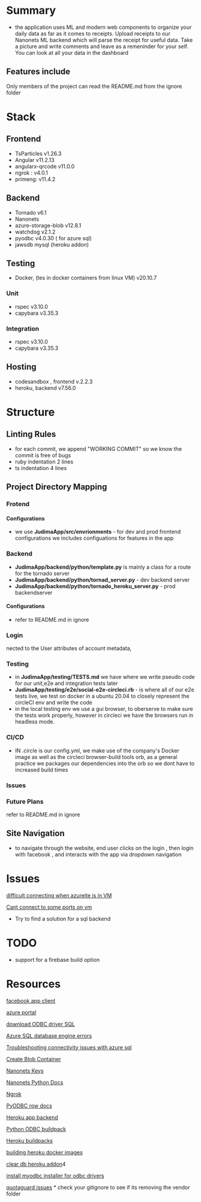 # Summary
* the application uses ML and modern web components to organize your daily data as far as it comes to receipts. Upload receipts to our Nanonets ML backend which will parse the receipt for useful data. Take a picture and write comments and leave as a remeninder for your self. You can look at all your data in the dashboard

## Features include 


Only members of the project can read the README.md from the ignore folder
# Stack 

## Frontend
* TsParticles v1.26.3
* Angular  v11.2.13
* angularx-qrcode v11.0.0
* ngrok : v4.0.1
* primeng: v11.4.2

## Backend
* Tornado v6.1
* Nanonets
* azure-storage-blob v12.8.1
* watchdog v2.1.2
* pyodbc v4.0.30 ( for azure sql)
* jawsdb mysql (heroku addon)

## Testing
* Docker, (tes in docker containers from linux VM) v20.10.7

### Unit
* rspec    v3.10.0
* capybara v3.35.3

### Integration
* rspec    v3.10.0
* capybara v3.35.3


## Hosting
* codesandbox , frontend v.2.2.3
* heroku, backend v7.56.0




# Structure

## Linting Rules
* for each commit, we append "WORKING COMMIT" so we know the commit is free of bugs
* ruby indentation 2 lines
* ts indentation 4 lines


## Project Directory Mapping

### Frotend
#### Configurations
* we use __JudimaApp/src/envrionments__ - for dev and prod frontend configurations we includes configuations for features in the app


### Backend
*  __JudimaApp/backend/python/template.py__ is mainly a class for a route for the tornado server 
*  __JudimaApp/backend/python/tornad_server.py__ - dev backend server
* __JudimaApp/backend/python/tornado_heroku_server.py__ - prod backendserver
#### Configurations
* refer to README.md in ignore

### Login
nected to the User attributes of account metadata, 

### Testing 
* in __JudimaApp/testing/TESTS.md__ we have  where we write pseudo code for our unit,e2e and integration tests later
* __JudimaApp/testing/e2e/social-e2e-circleci.rb__ - is where all of our e2e tests live, we test on docker in a ubuntu 20.04 to closely represent the circleCI env and write the code 
* in the local testing env we use a gui browser, to oberserve to  make sure the tests work properly, however in circleci we have the browsers run in headless mode. 

### CI/CD
* IN .circle is our config.yml, we make use of the company's Docker image as well as the circleci browser-build tools orb, as a general practice we packages our dependencies into the orb so we dont have to increased build times


### Issues

### Future Plans
refer to README.md in ignore


## Site Navigation

* to navigate through the website, end user clicks on the login , then login with facebook , and interacts with the app via dropdown navigation

# Issues 
[difficult connecting when azureite is in VM](https://docs.microsoft.com/en-us/answers/questions/437449/diffculty-connectiong-to-storage-emulator-via-rest.html)

[Cant connect to some ports on vm](https://www.virtualbox.org/ticket/20419#comment:4)

* Try to find a solution for a sql backend
# TODO
* support for a firebase build option


# Resources


[facebook app client](https://developers.facebook.com/apps/749733915701523/settings/basic/)

[azure portal](https://portal.azure.com/#@shieldmousetower734outlook.onmicrosoft.com/resource/subscriptions/40e192c2-7e6e-4492-942e-9da21ef0fb36/resourcegroups/resourceGroup1/providers/Microsoft.Storage/storageAccounts/storageacctdemo624/containersList)

[download ODBC driver SQL](https://docs.microsoft.com/en-us/sql/connect/odbc/download-odbc-driver-for-sql-server?redirectedfrom=MSDN&view=sql-server-ver15)

[Azure SQL database engine errors](https://docs.microsoft.com/en-us/sql/relational-databases/errors-events/database-engine-events-and-errors?view=sql-server-ver15&viewFallbackFrom=sql-server-2017%3FWT.mc_id%3Dpid%3A13491%3Asid%3A32630429%2F)

[Troubleshooting connectivity issues with azure sql](https://docs.microsoft.com/en-us/azure/azure-sql/database/troubleshoot-common-errors-issues?WT.mc_id=Portal-Microsoft_Azure_Support)

[Create Blob Container](https://docs.microsoft.com/en-us/rest/api/storageservices/create-container)


[Nanonets Keys](https://app.nanonets.com/#/keys)

[Nanonets Python Docs](https://app.nanonets.com/documentation#operation/OCRModelLabelUrlsByModelIdPost)

[Ngrok](https://dashboard.ngrok.com/get-started/setup)

[PyODBC row docs](https://github.com/mkleehammer/pyodbc/wiki/Row)

[Heroku app backend](https://dashboard.heroku.com/apps/uploader-app212)

[Python ODBC buildpack](https://github.com/matt-bertoncello/python-pyodbc-buildpack)

[Heroku buildpacks](https://devcenter.heroku.com/articles/buildpacks)

[building heroku docker images](https://devcenter.heroku.com/articles/build-docker-images-heroku-yml#run-defining-the-processes-to-run)

[clear db heroku addon](https://devcenter.heroku.com/articles/cleardb#using-cleardb-with-python-django)4

[install myodbc installer for odbc drivers](https://dev.mysql.com/doc/connector-odbc/en/connector-odbc-installation-binary-unix-tarball.html)

[quotaguard issues](https://support.quotaguard.com/support/solutions/articles/12000077818-error-app-vendor-nss-wrapper-libnss-wrapper-so-from-ld-preload-cannot-be-preloaded)
    * check your gitignore to see if its removing the vendor folder




